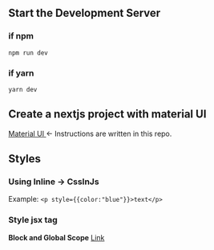 ## Start the Development Server

### if npm
```npm run dev```

### if yarn
```yarn dev```

## Create a nextjs project with material UI
[ Material UI ](https://github.com/mui-org/material-ui/tree/master/examples/nextjs) <- Instructions are written in this repo.




## Styles
### Using Inline -> CssInJs
Example:   ```<p style={{color:"blue"}}>text</p>```
  
### Style jsx tag
**Block and Global Scope**
[Link](https://nextjs.org/learn/basics/styling-components/styling-our-home-page)


